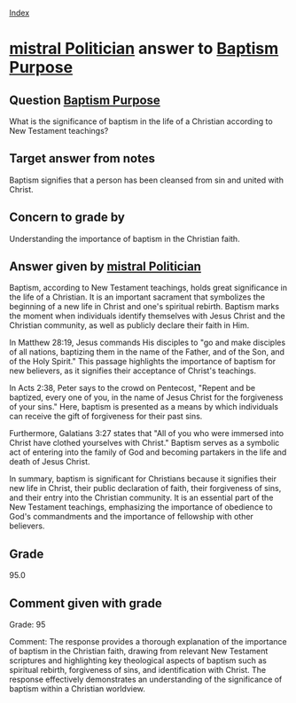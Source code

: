 
[Index](../../index.md)
# [mistral Politician](../../answering_models/mistral_Politician.md) answer to [Baptism Purpose](../../questions/Baptism_Purpose.md)

## Question [Baptism Purpose](../../questions/Baptism_Purpose.md)
What is the significance of baptism in the life of a Christian according to New Testament teachings?

## Target answer from notes
Baptism signifies that a person has been cleansed from sin and united with Christ.

## Concern to grade by
Understanding the importance of baptism in the Christian faith.

## Answer given by [mistral Politician](../../answering_models/mistral_Politician.md)
 Baptism, according to New Testament teachings, holds great significance in the life of a Christian. It is an important sacrament that symbolizes the beginning of a new life in Christ and one's spiritual rebirth. Baptism marks the moment when individuals identify themselves with Jesus Christ and the Christian community, as well as publicly declare their faith in Him.

In Matthew 28:19, Jesus commands His disciples to "go and make disciples of all nations, baptizing them in the name of the Father, and of the Son, and of the Holy Spirit." This passage highlights the importance of baptism for new believers, as it signifies their acceptance of Christ's teachings.

In Acts 2:38, Peter says to the crowd on Pentecost, "Repent and be baptized, every one of you, in the name of Jesus Christ for the forgiveness of your sins." Here, baptism is presented as a means by which individuals can receive the gift of forgiveness for their past sins.

Furthermore, Galatians 3:27 states that "All of you who were immersed into Christ have clothed yourselves with Christ." Baptism serves as a symbolic act of entering into the family of God and becoming partakers in the life and death of Jesus Christ.

In summary, baptism is significant for Christians because it signifies their new life in Christ, their public declaration of faith, their forgiveness of sins, and their entry into the Christian community. It is an essential part of the New Testament teachings, emphasizing the importance of obedience to God's commandments and the importance of fellowship with other believers.

## Grade
95.0

## Comment given with grade
Grade: 95

Comment: The response provides a thorough explanation of the importance of baptism in the Christian faith, drawing from relevant New Testament scriptures and highlighting key theological aspects of baptism such as spiritual rebirth, forgiveness of sins, and identification with Christ. The response effectively demonstrates an understanding of the significance of baptism within a Christian worldview.
